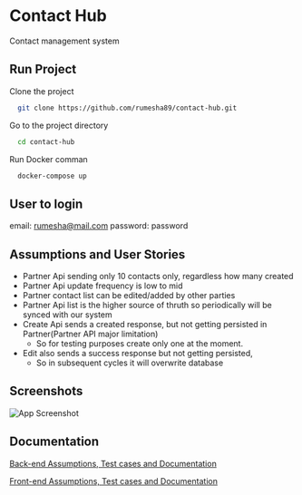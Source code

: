 
# Contact Hub

Contact management system

## Run Project

Clone the project

```bash
  git clone https://github.com/rumesha89/contact-hub.git
```

Go to the project directory

```bash
  cd contact-hub
```

Run Docker comman

```bash
  docker-compose up
```

## User to login

email: rumesha@mail.com
password: password


## Assumptions and User Stories
- Partner Api sending only 10 contacts only, regardless how many created
- Partner Api update frequency is low to mid
- Partner contact list can be edited/added by other parties
- Partner Api list is the higher source of thruth so periodically will be synced with our system
- Create Api sends a created response, but not getting persisted in Partner(Partner API major limitation)
    - So for testing purposes create only one at the moment.
- Edit also sends a success response but not getting persisted, 
    - So in subsequent cycles it will overwrite database


## Screenshots

![App Screenshot](https://via.placeholder.com/468x300?text=App+Screenshot+Here)


## Documentation
[Back-end Assumptions, Test cases and Documentation](https://github.com/rumesha89/contact-hub/blob/feature/backend-init/backend/README.md)

[Front-end Assumptions, Test cases and Documentation](https://github.com/rumesha89/contact-hub/blob/feature/backend-init/frontend/README.md)



